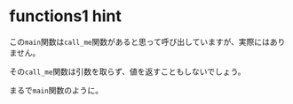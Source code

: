 # functions1 hint

この`main`関数は`call_me`関数があると思って呼び出していますが、実際にはありません。

その`call_me`関数は引数を取らず、値を返すこともしないでしょう。

まるで`main`関数のように。

<!---
This main function is calling a function that it expects to exist, but the
function doesn't exist. It expects this function to have the name `call_me`.
It expects this function to not take any arguments and not return a value.
Sounds a lot like `main`, doesn't it?
--->
